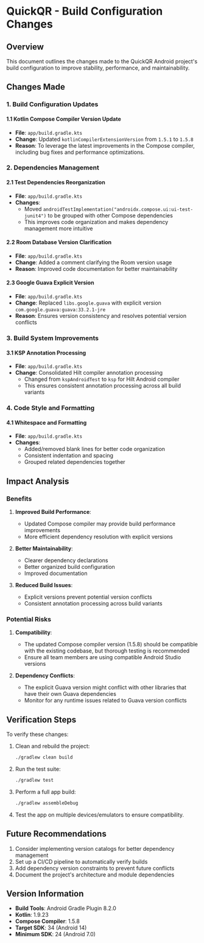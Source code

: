 # QuickQR - Build Configuration Changes

## Overview
This document outlines the changes made to the QuickQR Android project's build configuration to improve stability, performance, and maintainability.

## Changes Made

### 1. Build Configuration Updates

#### 1.1 Kotlin Compose Compiler Version Update
- **File**: `app/build.gradle.kts`
- **Change**: Updated `kotlinCompilerExtensionVersion` from `1.5.1` to `1.5.8`
- **Reason**: To leverage the latest improvements in the Compose compiler, including bug fixes and performance optimizations.

### 2. Dependencies Management

#### 2.1 Test Dependencies Reorganization
- **File**: `app/build.gradle.kts`
- **Changes**:
  - Moved `androidTestImplementation("androidx.compose.ui:ui-test-junit4")` to be grouped with other Compose dependencies
  - This improves code organization and makes dependency management more intuitive

#### 2.2 Room Database Version Clarification
- **File**: `app/build.gradle.kts`
- **Change**: Added a comment clarifying the Room version usage
- **Reason**: Improved code documentation for better maintainability

#### 2.3 Google Guava Explicit Version
- **File**: `app/build.gradle.kts`
- **Change**: Replaced `libs.google.guava` with explicit version `com.google.guava:guava:33.2.1-jre`
- **Reason**: Ensures version consistency and resolves potential version conflicts

### 3. Build System Improvements

#### 3.1 KSP Annotation Processing
- **File**: `app/build.gradle.kts`
- **Change**: Consolidated Hilt compiler annotation processing
  - Changed from `kspAndroidTest` to `ksp` for Hilt Android compiler
  - This ensures consistent annotation processing across all build variants

### 4. Code Style and Formatting

#### 4.1 Whitespace and Formatting
- **File**: `app/build.gradle.kts`
- **Changes**:
  - Added/removed blank lines for better code organization
  - Consistent indentation and spacing
  - Grouped related dependencies together

## Impact Analysis

### Benefits
1. **Improved Build Performance**:
   - Updated Compose compiler may provide build performance improvements
   - More efficient dependency resolution with explicit versions

2. **Better Maintainability**:
   - Clearer dependency declarations
   - Better organized build configuration
   - Improved documentation

3. **Reduced Build Issues**:
   - Explicit versions prevent potential version conflicts
   - Consistent annotation processing across build variants

### Potential Risks
1. **Compatibility**:
   - The updated Compose compiler version (1.5.8) should be compatible with the existing codebase, but thorough testing is recommended
   - Ensure all team members are using compatible Android Studio versions

2. **Dependency Conflicts**:
   - The explicit Guava version might conflict with other libraries that have their own Guava dependencies
   - Monitor for any runtime issues related to Guava version conflicts

## Verification Steps
To verify these changes:

1. Clean and rebuild the project:
   ```bash
   ./gradlew clean build
   ```

2. Run the test suite:
   ```bash
   ./gradlew test
   ```

3. Perform a full app build:
   ```bash
   ./gradlew assembleDebug
   ```

4. Test the app on multiple devices/emulators to ensure compatibility.

## Future Recommendations
1. Consider implementing version catalogs for better dependency management
2. Set up a CI/CD pipeline to automatically verify builds
3. Add dependency version constraints to prevent future conflicts
4. Document the project's architecture and module dependencies

## Version Information
- **Build Tools**: Android Gradle Plugin 8.2.0
- **Kotlin**: 1.9.23
- **Compose Compiler**: 1.5.8
- **Target SDK**: 34 (Android 14)
- **Minimum SDK**: 24 (Android 7.0)
